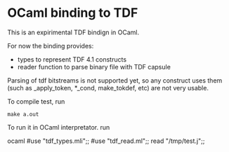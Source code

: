 # OCaml binding to TDF

This is an expirimental TDF bindign in OCaml.

For now the binding provides:

 * types to represent TDF 4.1 constructs
 * reader function to parse binary file with TDF capsule

Parsing of tdf bitstreams is not supported yet, so any construct uses
them (such as _apply_token, *_cond, make_tokdef, etc) are not very usable.

To compile test, run

    make a.out

To run it in OCaml interpretator. run

ocaml
#use "tdf_types.mli";;
#use "tdf_read.ml";;
read "/tmp/test.j";;
